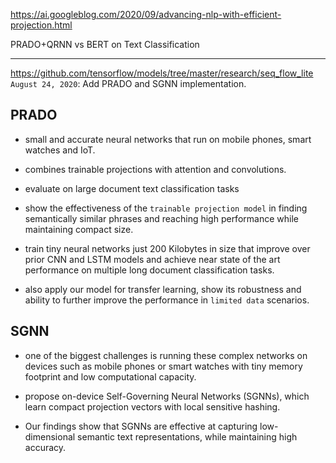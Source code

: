 https://ai.googleblog.com/2020/09/advancing-nlp-with-efficient-projection.html

PRADO+QRNN vs BERT on Text Classification

- - -

https://github.com/tensorflow/models/tree/master/research/seq_flow_lite
`August 24, 2020`: Add PRADO and SGNN implementation.

## PRADO

- small and accurate neural networks that run on mobile phones, smart watches and IoT. 

- combines trainable projections with attention and convolutions.

- evaluate on large document text classification tasks

- show the effectiveness of the `trainable projection model` in finding semantically similar phrases and reaching high performance while maintaining compact size. 

- train tiny neural networks just 200 Kilobytes in size that improve over prior CNN and LSTM models and achieve near state of the art performance on multiple long document classification tasks.

- also apply our model for transfer learning, show its robustness and ability to further improve the performance in `limited data` scenarios.


## SGNN

- one of the biggest challenges is running these complex networks on devices such as mobile phones or smart watches with tiny memory footprint and low computational capacity. 

- propose on-device Self-Governing Neural Networks (SGNNs), which learn compact projection vectors with local sensitive hashing.

- Our findings show that SGNNs are effective at capturing low-dimensional semantic text representations, while maintaining high accuracy.
